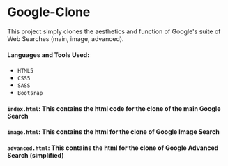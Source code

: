# Google-Clone

This project simply clones the aesthetics and function of Google's suite of Web Searches (main, image, advanced).

#### Languages and Tools Used:
- `HTML5`
- `CSS5`
- `SASS`
- `Bootsrap`


#### `index.html`: This contains the html code for the clone of the main Google Search
#### `image.html`: This contains the html for the clone of Google Image Search
#### `advanced.html`: This contains the html for the clone of Google Advanced Search (simplified)